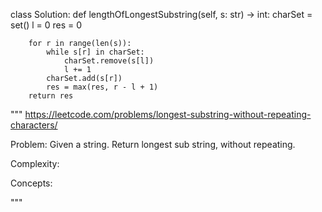 class Solution:
    def lengthOfLongestSubstring(self, s: str) -> int:
        charSet = set()
        l = 0
        res = 0

        for r in range(len(s)):
            while s[r] in charSet:
                charSet.remove(s[l])
                l += 1
            charSet.add(s[r])
            res = max(res, r - l + 1)
        return res

"""
https://leetcode.com/problems/longest-substring-without-repeating-characters/

Problem:
Given a string.
Return longest sub string, without repeating.

Complexity:


Concepts:


"""

